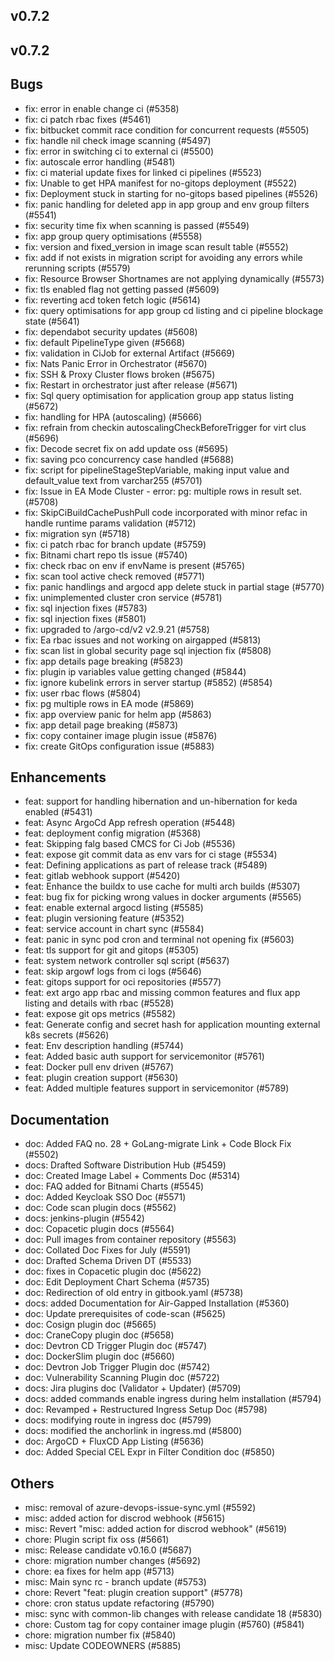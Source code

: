 ## v0.7.2



## v0.7.2

## Bugs
- fix: error in enable change ci  (#5358)
- fix: ci patch rbac fixes (#5461)
- fix: bitbucket commit race condition for concurrent requests (#5505)
- fix: handle nil check image scanning (#5497)
- fix: error in switching ci to external ci (#5500)
- fix: autoscale error handling (#5481)
- fix: ci material update fixes for linked ci pipelines (#5523)
- fix: Unable to get HPA manifest for no-gitops deployment (#5522)
- fix: Deployment stuck in starting for no-gitops based pipelines (#5526)
- fix: panic handling for deleted app in app group and env group filters (#5541)
- fix: security time fix when scanning is passed (#5549)
- fix: app group query optimisations (#5558)
- fix: version and fixed_version in image scan result table (#5552)
- fix: add if not exists in migration script for avoiding any errors while rerunning scripts (#5579)
- fix: Resource Browser Shortnames are not applying dynamically (#5573)
- fix: tls enabled flag not getting passed (#5609)
- fix: reverting acd token fetch logic (#5614)
- fix: query optimisations for app group cd listing and ci pipeline blockage state (#5641)
- fix: dependabot security updates (#5608)
- fix: default PipelineType given (#5668)
- fix: validation in CiJob for external Artifact (#5669)
- fix: Nats Panic Error in Orchestrator  (#5670)
- fix: SSH & Proxy Cluster flows broken (#5675)
- fix: Restart in orchestrator just after release (#5671)
- fix: Sql query optimisation for application group app status listing (#5672)
- fix: handling for HPA (autoscaling) (#5666)
- fix: refrain from checkin autoscalingCheckBeforeTrigger for virt clus (#5696)
- fix: Decode secret fix on add update oss (#5695)
- fix: saving pco concurrency case handled (#5688)
- fix: script for pipelineStageStepVariable, making input value and default_value text from varchar255 (#5701)
- fix: Issue in EA Mode Cluster - error: pg: multiple rows in result set. (#5708)
- fix: SkipCiBuildCachePushPull code incorporated with minor refac in handle runtime params validation (#5712)
- fix: migration syn (#5718)
- fix: ci patch rbac for branch update (#5759)
- fix: Bitnami chart repo tls issue (#5740)
- fix: check rbac on env if envName is present (#5765)
- fix: scan tool active check removed (#5771)
- fix: panic handlings and argocd app delete stuck in partial stage (#5770)
- fix: unimplemented cluster cron service (#5781)
- fix: sql injection fixes (#5783)
- fix: sql injection fixes (#5801)
- fix: upgraded to /argo-cd/v2 v2.9.21 (#5758)
- fix: Ea rbac issues and not working on airgapped (#5813)
- fix: scan list in global security page sql injection fix (#5808)
- fix: app details page breaking (#5823)
- fix: plugin ip variables value getting changed (#5844)
- fix: ignore kubelink errors in server startup (#5852) (#5854)
- fix: user rbac flows (#5804)
- fix: pg multiple rows in EA mode (#5869)
- fix: app overview panic for helm app (#5863)
- fix: app detail page breaking (#5873)
- fix: copy container image plugin issue (#5876)
- fix: create GitOps configuration issue (#5883)
## Enhancements
- feat: support for handling hibernation and un-hibernation for keda enabled (#5431)
- feat: Async ArgoCd App refresh operation (#5448)
- feat: deployment config migration (#5368)
- feat: Skipping falg based CMCS for Ci Job  (#5536)
- feat: expose git commit data as env vars for ci stage (#5534)
- feat: Defining applications as part of release track (#5489)
- feat: gitlab webhook support (#5420)
- feat: Enhance the buildx to use cache for multi arch builds (#5307)
- feat: bug fix for picking wrong values in docker arguments (#5565)
- feat: enable external argocd listing (#5585)
- feat: plugin versioning feature (#5352)
- feat: service account in chart sync (#5584)
- feat: panic in sync pod cron and terminal not opening fix (#5603)
- feat: tls support for git and gitops (#5305)
- feat: system network controller sql script (#5637)
- feat: skip argowf logs from ci logs (#5646)
- feat: gitops support for oci repositories (#5577)
- feat: ext argo app rbac and missing common features and flux app listing and details with rbac (#5528)
- feat: expose git ops metrics (#5582)
- feat: Generate config and secret hash for application mounting external k8s secrets (#5626)
- feat: Env description handling (#5744)
- feat: Added basic auth support for servicemonitor (#5761)
- feat: Docker pull env driven (#5767)
- feat: plugin creation support (#5630)
- feat: Added multiple features support in servicemonitor (#5789)
## Documentation
- doc: Added FAQ no. 28 + GoLang-migrate Link + Code Block Fix (#5502)
- docs: Drafted Software Distribution Hub (#5459)
- doc: Created Image Label + Comments Doc (#5314)
- doc: FAQ added for Bitnami Charts (#5545)
- doc: Added Keycloak SSO Doc (#5571)
- doc: Code scan plugin docs (#5562)
- docs: jenkins-plugin (#5542)
- doc: Copacetic plugin docs (#5564)
- doc: Pull images from container repository (#5563)
- doc: Collated Doc Fixes for July (#5591)
- doc: Drafted Schema Driven DT (#5533)
- doc: fixes in Copacetic plugin doc (#5622)
- doc: Edit Deployment Chart Schema (#5735)
- doc: Redirection of old entry in gitbook.yaml (#5738)
- docs: added Documentation for Air-Gapped Installation (#5360)
- doc: Update prerequisites of code-scan (#5625)
- doc: Cosign plugin doc (#5665)
- doc: CraneCopy plugin doc (#5658)
- doc: Devtron CD Trigger Plugin doc (#5747)
- doc: DockerSlim plugin doc (#5660)
- doc: Devtron Job Trigger Plugin doc (#5742)
- doc: Vulnerability Scanning Plugin doc (#5722)
- docs: Jira plugins doc (Validator + Updater) (#5709)
- docs: added commands enable ingress during helm installation (#5794)
- doc: Revamped + Restructured Ingress Setup Doc (#5798)
- docs: modifying route in ingress doc (#5799)
- docs: modified the anchorlink in ingress.md (#5800)
- doc: ArgoCD + FluxCD App Listing (#5636)
- doc: Added Special CEL Expr in Filter Condition doc (#5850)
## Others
- misc: removal of azure-devops-issue-sync.yml (#5592)
- misc: added action for discrod webhook (#5615)
- misc: Revert "misc: added action for discrod webhook" (#5619)
- chore: Plugin script fix oss (#5661)
- misc: Release candidate v0.16.0 (#5687)
- chore: migration number changes (#5692)
- chore: ea fixes for helm app (#5713)
- misc: Main sync rc - branch update (#5753)
- chore: Revert "feat: plugin creation support" (#5778)
- chore: cron status update refactoring (#5790)
- misc: sync with common-lib changes with release candidate 18 (#5830)
- chore: Custom tag for copy container image plugin (#5760) (#5841)
- chore: migration number fix (#5840)
- misc: Update CODEOWNERS (#5885)
